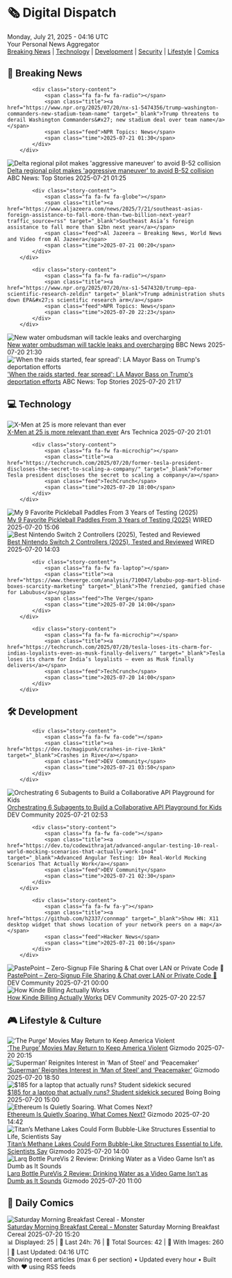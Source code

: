 <!-- Processing 54 RSS feeds at 2025-07-21 04:16:26 UTC -->
<!-- Processing: Garfield -->
<!-- Processing: Cyanide & Happiness -->
<!-- Processing: Questionable Content -->
<!-- Processing: CNN Top Stories -->
<!-- Processing: BBC Breaking News -->
<!-- Processing: NPR News -->
<!-- Processing: CBC News -->
<!-- Error processing https://rss.cbc.ca/lineup/topstories.xml: The read operation timed out -->
<!-- Processing: Associated Press Breaking -->
<!-- Processing: ABC News Breaking -->
<!-- Processing: NBC News Breaking -->
<!-- Processing: Sky News World -->
<!-- Processing: TechCrunch -->
<!-- Processing: The Verge -->
<!-- Processing: O'Reilly Radar -->
<!-- Processing: WIRED -->
<!-- Processing: Slashdot -->
<!-- Processing: Dev.to -->
<!-- Processing: Phoronix Linux News -->
<!-- Processing: It's FOSS -->
<!-- Processing: OMG! Ubuntu -->
<!-- Processing: DistroWatch -->
<!-- Processing: Red Hat Blog -->
<!-- Processing: GitHub Blog -->
<!-- Processing: GitLab Blog -->
<!-- Processing: Lifehacker -->
<!-- Processing: Gizmodo -->
<!-- Processing: Kotaku -->
<!-- Processing: Krebs on Security -->
<!-- Processing: Schneier on Security -->
<!-- Generated 1 new posts out of 29 feeds processed -->
<div class="newspaper-header">
    <h1 class="newspaper-title">🗞️ Digital Dispatch</h1>
    <div class="newspaper-date">Monday, July 21, 2025 - 04:16 UTC</div>
    <div class="newspaper-subtitle">Your Personal News Aggregator</div>
</div>

<div class="newspaper-nav">
    <a href="#breaking">Breaking News</a> |
    <a href="#tech">Technology</a> |
    <a href="#dev">Development</a> |
    <a href="#security">Security</a> |
    <a href="#lifestyle">Lifestyle</a> |
    <a href="#webcomics">Comics</a>
</div>

<div class="news-section breaking-news" id="breaking">
<h2 class="section-header">🚨 Breaking News</h2>
<div class="stories-container">
<div class="story">
            
            <div class="story-content">
                <span class="fa fa-fw fa-radio"></span>
                <span class="title"><a href="https://www.npr.org/2025/07/20/nx-s1-5474356/trump-washington-commanders-new-stadium-team-name" target="_blank">Trump threatens to derail Washington Commanders&#x27; new stadium deal over team name</a></span>
                <span class="feed">NPR Topics: News</span>
                <span class="time">2025-07-21 01:30</span>
            </div>
        </div>
<div class="story">
            <img src="https://s.abcnews.com/images/US/Delta-aircraft-gty-BH-250720_1753035074713_hpMain_4x3t_384.jpg" alt="Delta regional pilot makes &#x27;aggressive maneuver&#x27; to avoid B-52 collision" class="story-image" loading="lazy" onerror="this.style.display='none'">
            <div class="story-content">
                <span class="fa fa-fw fa-tv"></span>
                <span class="title"><a href="https://abcnews.go.com/US/delta-regional-pilot-takes-evasive-action-avoid-52/story?id=123908431" target="_blank">Delta regional pilot makes &#x27;aggressive maneuver&#x27; to avoid B-52 collision</a></span>
                <span class="feed">ABC News: Top Stories</span>
                <span class="time">2025-07-21 01:25</span>
            </div>
        </div>
<div class="story">
            
            <div class="story-content">
                <span class="fa fa-fw fa-globe"></span>
                <span class="title"><a href="https://www.aljazeera.com/news/2025/7/21/southeast-asias-foreign-assistance-to-fall-more-than-two-billion-next-year?traffic_source=rss" target="_blank">Southeast Asia’s foreign assistance to fall more than $2bn next year</a></span>
                <span class="feed">Al Jazeera – Breaking News, World News and Video from Al Jazeera</span>
                <span class="time">2025-07-21 00:20</span>
            </div>
        </div>
<div class="story">
            
            <div class="story-content">
                <span class="fa fa-fw fa-radio"></span>
                <span class="title"><a href="https://www.npr.org/2025/07/20/nx-s1-5474320/trump-epa-scientific-research-zeldin" target="_blank">Trump administration shuts down EPA&#x27;s scientific research arm</a></span>
                <span class="feed">NPR Topics: News</span>
                <span class="time">2025-07-20 22:23</span>
            </div>
        </div>
<div class="story">
            <img src="https://ichef.bbci.co.uk/ace/standard/240/cpsprodpb/25b3/live/bbf49400-6581-11f0-9658-9540642a5f19.jpg" alt="New water ombudsman will tackle leaks and overcharging" class="story-image" loading="lazy" onerror="this.style.display='none'">
            <div class="story-content">
                <span class="fa fa-fw fa-flag"></span>
                <span class="title"><a href="https://www.bbc.com/news/articles/c056r4jzg88o" target="_blank">New water ombudsman will tackle leaks and overcharging</a></span>
                <span class="feed">BBC News</span>
                <span class="time">2025-07-20 21:30</span>
            </div>
        </div>
<div class="story">
            <img src="https://s.abcnews.com/images/Politics/ICE-LA-protest-20250720-getty-jh_1753029642819_hpMain_4x3t_384.jpg" alt="&#x27;When the raids started, fear spread&#x27;: LA Mayor Bass on Trump&#x27;s deportation efforts" class="story-image" loading="lazy" onerror="this.style.display='none'">
            <div class="story-content">
                <span class="fa fa-fw fa-tv"></span>
                <span class="title"><a href="https://abcnews.go.com/Politics/raids-started-fear-spread-la-mayor-bass-trumps/story?id=123902468" target="_blank">&#x27;When the raids started, fear spread&#x27;: LA Mayor Bass on Trump&#x27;s deportation efforts</a></span>
                <span class="feed">ABC News: Top Stories</span>
                <span class="time">2025-07-20 21:17</span>
            </div>
        </div>
</div>
</div>
<div class="news-section tech-news" id="tech">
<h2 class="section-header">💻 Technology</h2>
<div class="stories-container">
<div class="story">
            <img src="https://cdn.arstechnica.net/wp-content/uploads/2025/07/xmen5-500x500-1752941188.jpg" alt="X-Men at 25 is more relevant than ever" class="story-image" loading="lazy" onerror="this.style.display='none'">
            <div class="story-content">
                <span class="fa fa-fw fa-cog"></span>
                <span class="title"><a href="https://arstechnica.com/culture/2025/07/x-men-at-25-is-more-relevant-than-ever/" target="_blank">X-Men at 25 is more relevant than ever</a></span>
                <span class="feed">Ars Technica</span>
                <span class="time">2025-07-20 21:01</span>
            </div>
        </div>
<div class="story">
            
            <div class="story-content">
                <span class="fa fa-fw fa-microchip"></span>
                <span class="title"><a href="https://techcrunch.com/2025/07/20/former-tesla-president-discloses-the-secret-to-scaling-a-company/" target="_blank">Former Tesla president discloses the secret to scaling a company</a></span>
                <span class="feed">TechCrunch</span>
                <span class="time">2025-07-20 18:00</span>
            </div>
        </div>
<div class="story">
            <img src="https://media.wired.com/photos/687b6f785be8b955cdab7089/master/pass/Best%20pickleball%20paddles%20update_.png" alt="My 9 Favorite Pickleball Paddles From 3 Years of Testing (2025)" class="story-image" loading="lazy" onerror="this.style.display='none'">
            <div class="story-content">
                <span class="fa fa-fw fa-bolt"></span>
                <span class="title"><a href="https://www.wired.com/gallery/best-pickleball-paddles/" target="_blank">My 9 Favorite Pickleball Paddles From 3 Years of Testing (2025)</a></span>
                <span class="feed">WIRED</span>
                <span class="time">2025-07-20 15:06</span>
            </div>
        </div>
<div class="story">
            <img src="https://media.wired.com/photos/687b5256d4a901096a09c8b8/master/pass/Best%20Switch%202%20Controllers_.png" alt="Best Nintendo Switch 2 Controllers (2025), Tested and Reviewed" class="story-image" loading="lazy" onerror="this.style.display='none'">
            <div class="story-content">
                <span class="fa fa-fw fa-bolt"></span>
                <span class="title"><a href="https://www.wired.com/gallery/best-nintendo-switch-2-controllers/" target="_blank">Best Nintendo Switch 2 Controllers (2025), Tested and Reviewed</a></span>
                <span class="feed">WIRED</span>
                <span class="time">2025-07-20 14:03</span>
            </div>
        </div>
<div class="story">
            
            <div class="story-content">
                <span class="fa fa-fw fa-laptop"></span>
                <span class="title"><a href="https://www.theverge.com/analysis/710047/labubu-pop-mart-blind-boxes-scarcity-marketing" target="_blank">The frenzied, gamified chase for Labubus</a></span>
                <span class="feed">The Verge</span>
                <span class="time">2025-07-20 14:00</span>
            </div>
        </div>
<div class="story">
            
            <div class="story-content">
                <span class="fa fa-fw fa-microchip"></span>
                <span class="title"><a href="https://techcrunch.com/2025/07/20/tesla-loses-its-charm-for-indias-loyalists-even-as-musk-finally-delivers/" target="_blank">Tesla loses its charm for India’s loyalists — even as Musk finally delivers</a></span>
                <span class="feed">TechCrunch</span>
                <span class="time">2025-07-20 14:00</span>
            </div>
        </div>
</div>
</div>
<div class="news-section dev-news" id="dev">
<h2 class="section-header">🛠️ Development</h2>
<div class="stories-container">
<div class="story">
            
            <div class="story-content">
                <span class="fa fa-fw fa-code"></span>
                <span class="title"><a href="https://dev.to/magipunk/crashes-in-rive-1knk" target="_blank">Crashes in Rive</a></span>
                <span class="feed">DEV Community</span>
                <span class="time">2025-07-21 03:50</span>
            </div>
        </div>
<div class="story">
            <img src="https://media2.dev.to/dynamic/image/width=800%2Cheight=%2Cfit=scale-down%2Cgravity=auto%2Cformat=auto/https%3A%2F%2Fdev-to-uploads.s3.amazonaws.com%2Fuploads%2Farticles%2Fdn4bjs20j2ks8glpq3yh.png" alt="Orchestrating 6 Subagents to Build a Collaborative API Playground for Kids" class="story-image" loading="lazy" onerror="this.style.display='none'">
            <div class="story-content">
                <span class="fa fa-fw fa-code"></span>
                <span class="title"><a href="https://dev.to/blockopensource/orchestrating-6-subagents-to-build-a-collaborative-api-playground-for-kids-52je" target="_blank">Orchestrating 6 Subagents to Build a Collaborative API Playground for Kids</a></span>
                <span class="feed">DEV Community</span>
                <span class="time">2025-07-21 02:53</span>
            </div>
        </div>
<div class="story">
            
            <div class="story-content">
                <span class="fa fa-fw fa-code"></span>
                <span class="title"><a href="https://dev.to/codewithrajat/advanced-angular-testing-10-real-world-mocking-scenarios-that-actually-work-1no4" target="_blank">Advanced Angular Testing: 10+ Real-World Mocking Scenarios That Actually Work</a></span>
                <span class="feed">DEV Community</span>
                <span class="time">2025-07-21 02:30</span>
            </div>
        </div>
<div class="story">
            
            <div class="story-content">
                <span class="fa fa-fw fa-y"></span>
                <span class="title"><a href="https://github.com/h2337/connmap" target="_blank">Show HN: X11 desktop widget that shows location of your network peers on a map</a></span>
                <span class="feed">Hacker News</span>
                <span class="time">2025-07-21 00:16</span>
            </div>
        </div>
<div class="story">
            <img src="https://media2.dev.to/dynamic/image/width=800%2Cheight=%2Cfit=scale-down%2Cgravity=auto%2Cformat=auto/https%3A%2F%2Fdev-to-uploads.s3.amazonaws.com%2Fuploads%2Farticles%2Fwxh8muj7o9qt9yx25jtd.png" alt="PastePoint – Zero-Signup File Sharing &amp; Chat over LAN or Private Code 🚀" class="story-image" loading="lazy" onerror="this.style.display='none'">
            <div class="story-content">
                <span class="fa fa-fw fa-code"></span>
                <span class="title"><a href="https://dev.to/slomr/pastepoint-zero-signup-file-sharing-chat-over-lan-or-private-code-2d0e" target="_blank">PastePoint – Zero-Signup File Sharing &amp; Chat over LAN or Private Code 🚀</a></span>
                <span class="feed">DEV Community</span>
                <span class="time">2025-07-21 00:00</span>
            </div>
        </div>
<div class="story">
            <img src="https://media2.dev.to/dynamic/image/width=800%2Cheight=%2Cfit=scale-down%2Cgravity=auto%2Cformat=auto/https%3A%2F%2Fdev-to-uploads.s3.amazonaws.com%2Fuploads%2Farticles%2Fw0md1nxbrtn3z63zvdoe.jpg" alt="How Kinde Billing Actually Works" class="story-image" loading="lazy" onerror="this.style.display='none'">
            <div class="story-content">
                <span class="fa fa-fw fa-code"></span>
                <span class="title"><a href="https://dev.to/sholajegede/how-kinde-billing-actually-works-8fc" target="_blank">How Kinde Billing Actually Works</a></span>
                <span class="feed">DEV Community</span>
                <span class="time">2025-07-20 22:57</span>
            </div>
        </div>
</div>
</div>
<div class="news-section lifestyle-news" id="lifestyle">
<h2 class="section-header">🎮 Lifestyle & Culture</h2>
<div class="stories-container">
<div class="story">
            <img src="https://gizmodo.com/app/uploads/2025/07/forever-purge.jpg" alt="‘The Purge’ Movies May Return to Keep America Violent" class="story-image" loading="lazy" onerror="this.style.display='none'">
            <div class="story-content">
                <span class="fa fa-fw fa-computer"></span>
                <span class="title"><a href="https://gizmodo.com/the-purge-movies-may-return-to-keep-america-violent-2000631851" target="_blank">‘The Purge’ Movies May Return to Keep America Violent</a></span>
                <span class="feed">Gizmodo</span>
                <span class="time">2025-07-20 20:15</span>
            </div>
        </div>
<div class="story">
            <img src="https://gizmodo.com/app/uploads/2025/07/superman-movies-ranked.jpg" alt="‘Superman’ Reignites Interest in ‘Man of Steel’ and ‘Peacemaker’" class="story-image" loading="lazy" onerror="this.style.display='none'">
            <div class="story-content">
                <span class="fa fa-fw fa-computer"></span>
                <span class="title"><a href="https://gizmodo.com/superman-reignites-interest-in-man-of-steel-and-peacemaker-2000631775" target="_blank">‘Superman’ Reignites Interest in ‘Man of Steel’ and ‘Peacemaker’</a></span>
                <span class="feed">Gizmodo</span>
                <span class="time">2025-07-20 18:50</span>
            </div>
        </div>
<div class="story">
            <img src="https://i0.wp.com/boingboing.net/wp-content/uploads/2025/07/1min.AI-Advanced-Business-Plan-Lifetime-Subscription-1-1.jpg?fit=1200%2C800&amp;quality=60&amp;ssl=1" alt="$185 for a laptop that actually runs? Student sidekick secured" class="story-image" loading="lazy" onerror="this.style.display='none'">
            <div class="story-content">
                <span class="fa fa-fw fa-arrow-right"></span>
                <span class="title"><a href="https://boingboing.net/2025/07/20/185-for-a-laptop-that-actually-runs-student-sidekick-secured.html" target="_blank">$185 for a laptop that actually runs? Student sidekick secured</a></span>
                <span class="feed">Boing Boing</span>
                <span class="time">2025-07-20 15:00</span>
            </div>
        </div>
<div class="story">
            <img src="https://gizmodo.com/app/uploads/2021/09/26c303726ec2038b053a894424992578.jpg" alt="Ethereum Is Quietly Soaring. What Comes Next?" class="story-image" loading="lazy" onerror="this.style.display='none'">
            <div class="story-content">
                <span class="fa fa-fw fa-computer"></span>
                <span class="title"><a href="https://gizmodo.com/ethereum-is-quietly-soaring-what-comes-next-2000631839" target="_blank">Ethereum Is Quietly Soaring. What Comes Next?</a></span>
                <span class="feed">Gizmodo</span>
                <span class="time">2025-07-20 14:42</span>
            </div>
        </div>
<div class="story">
            <img src="https://gizmodo.com/app/uploads/2025/07/titan.jpg" alt="Titan’s Methane Lakes Could Form Bubble-Like Structures Essential to Life, Scientists Say" class="story-image" loading="lazy" onerror="this.style.display='none'">
            <div class="story-content">
                <span class="fa fa-fw fa-computer"></span>
                <span class="title"><a href="https://gizmodo.com/titans-methane-lakes-could-form-bubble-like-structures-essential-to-life-scientists-say-2000630865" target="_blank">Titan’s Methane Lakes Could Form Bubble-Like Structures Essential to Life, Scientists Say</a></span>
                <span class="feed">Gizmodo</span>
                <span class="time">2025-07-20 14:00</span>
            </div>
        </div>
<div class="story">
            <img src="https://gizmodo.com/app/uploads/2025/07/Larq-Bottle-PureVis-2-review-04.jpg" alt="Larq Bottle PureVis 2 Review: Drinking Water as a Video Game Isn’t as Dumb as It Sounds" class="story-image" loading="lazy" onerror="this.style.display='none'">
            <div class="story-content">
                <span class="fa fa-fw fa-computer"></span>
                <span class="title"><a href="https://gizmodo.com/larq-bottle-purevis-2-review-drinking-water-as-a-video-game-isnt-as-dumb-as-it-sounds-2000631132" target="_blank">Larq Bottle PureVis 2 Review: Drinking Water as a Video Game Isn’t as Dumb as It Sounds</a></span>
                <span class="feed">Gizmodo</span>
                <span class="time">2025-07-20 11:00</span>
            </div>
        </div>
</div>
</div>
<div class="news-section webcomics-section" id="webcomics">
<h2 class="section-header">🎨 Daily Comics</h2>
<div class="stories-container">
<div class="story">
            <img src="https://www.smbc-comics.com/comics/1752732385-20250721.png" alt="Saturday Morning Breakfast Cereal - Monster" class="story-image" loading="lazy" onerror="this.style.display='none'">
            <div class="story-content">
                <span class="fa fa-fw fa-smile"></span>
                <span class="title"><a href="https://www.smbc-comics.com/comic/monster-3" target="_blank">Saturday Morning Breakfast Cereal - Monster</a></span>
                <span class="feed">Saturday Morning Breakfast Cereal</span>
                <span class="time">2025-07-20 15:20</span>
            </div>
        </div>
</div>
</div>

<div class="newspaper-footer">
    <div class="stats">
        📊 Displayed: 25 | 📅 Last 24h: 76 | 📡 Total Sources: 42 | 📸 With Images: 260 |
        🔄 Last Updated: 04:16 UTC
    </div>
    <div class="footer-note">
        Showing recent articles (max 6 per section) • Updated every hour • Built with ❤️ using RSS feeds
    </div>
</div>
